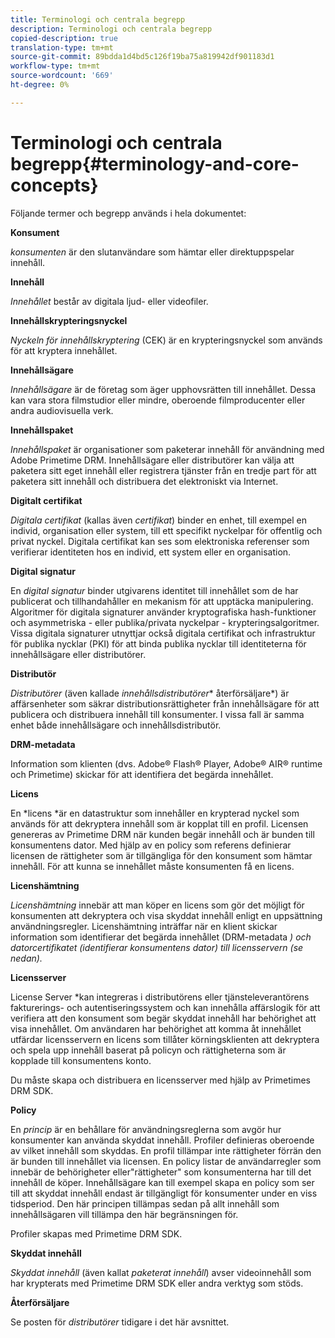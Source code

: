 ```yaml
---
title: Terminologi och centrala begrepp
description: Terminologi och centrala begrepp
copied-description: true
translation-type: tm+mt
source-git-commit: 89bdda1d4bd5c126f19ba75a819942df901183d1
workflow-type: tm+mt
source-wordcount: '669'
ht-degree: 0%

---
```



# Terminologi och centrala begrepp{#terminology-and-core-concepts}

Följande termer och begrepp används i hela dokumentet:

**Konsument**

*konsumenten* är den slutanvändare som hämtar eller direktuppspelar innehåll.

**Innehåll**

*Innehållet* består av digitala ljud- eller videofiler.

**Innehållskrypteringsnyckel**

*Nyckeln för innehållskryptering* (CEK) är en krypteringsnyckel som används för att kryptera innehållet.

**Innehållsägare**

*Innehållsägare* är de företag som äger upphovsrätten till innehållet. Dessa kan vara stora filmstudior eller mindre, oberoende filmproducenter eller andra audiovisuella verk.

**Innehållspaket**

*Innehållspaket* är organisationer som paketerar innehåll för användning med Adobe Primetime DRM. Innehållsägare eller distributörer kan välja att paketera sitt eget innehåll eller registrera tjänster från en tredje part för att paketera sitt innehåll och distribuera det elektroniskt via Internet.

**Digitalt certifikat**

*Digitala certifikat*  (kallas även  *certifikat*) binder en enhet, till exempel en individ, organisation eller system, till ett specifikt nyckelpar för offentlig och privat nyckel. Digitala certifikat kan ses som elektroniska referenser som verifierar identiteten hos en individ, ett system eller en organisation.

**Digital signatur**

En *digital signatur* binder utgivarens identitet till innehållet som de har publicerat och tillhandahåller en mekanism för att upptäcka manipulering. Algoritmer för digitala signaturer använder kryptografiska hash-funktioner och asymmetriska - eller publika/privata nyckelpar - krypteringsalgoritmer. Vissa digitala signaturer utnyttjar också digitala certifikat och infrastruktur för publika nycklar (PKI) för att binda publika nycklar till identiteterna för innehållsägare eller distributörer.

**Distributör**

*Distributörer*  (även kallade  *innehållsdistributörer** återförsäljare*) är affärsenheter som säkrar distributionsrättigheter från innehållsägare för att publicera och distribuera innehåll till konsumenter. I vissa fall är samma enhet både innehållsägare och innehållsdistributör.

**DRM-metadata**

Information som klienten (dvs. Adobe® Flash® Player, Adobe® AIR® runtime och Primetime) skickar för att identifiera det begärda innehållet.

**Licens**

En *licens *är en datastruktur som innehåller en krypterad nyckel som används för att dekryptera innehåll som är kopplat till en profil. Licensen genereras av Primetime DRM när kunden begär innehåll och är bunden till konsumentens dator. Med hjälp av en policy som referens definierar licensen de rättigheter som är tillgängliga för den konsument som hämtar innehåll. För att kunna se innehållet måste konsumenten få en licens.

**Licenshämtning**

*Licenshämtning* innebär att man köper en licens som gör det möjligt för konsumenten att dekryptera och visa skyddat innehåll enligt en uppsättning användningsregler. Licenshämtning inträffar när en klient skickar information som identifierar det begärda innehållet (DRM-metadata *) och datorcertifikatet (identifierar konsumentens dator) till licensservern (se nedan).*

**Licensserver**

License Server *kan integreras i distributörens eller tjänsteleverantörens fakturerings- och autentiseringssystem och kan innehålla affärslogik för att verifiera att den konsument som begär skyddat innehåll har behörighet att visa innehållet. Om användaren har behörighet att komma åt innehållet utfärdar licensservern en licens som tillåter körningsklienten att dekryptera och spela upp innehåll baserat på policyn och rättigheterna som är kopplade till konsumentens konto.

Du måste skapa och distribuera en licensserver med hjälp av Primetimes DRM SDK.

**Policy**

En *princip* är en behållare för användningsreglerna som avgör hur konsumenter kan använda skyddat innehåll. Profiler definieras oberoende av vilket innehåll som skyddas. En profil tillämpar inte rättigheter förrän den är bunden till innehållet via licensen. En policy listar de användarregler som innebär de behörigheter eller&quot;rättigheter&quot; som konsumenterna har till det innehåll de köper. Innehållsägare kan till exempel skapa en policy som ser till att skyddat innehåll endast är tillgängligt för konsumenter under en viss tidsperiod. Den här principen tillämpas sedan på allt innehåll som innehållsägaren vill tillämpa den här begränsningen för.

Profiler skapas med Primetime DRM SDK.

**Skyddat innehåll**

*Skyddat innehåll*  (även kallat  *paketerat innehåll*) avser videoinnehåll som har krypterats med Primetime DRM SDK eller andra verktyg som stöds.

**Återförsäljare**

Se posten för *distributörer* tidigare i det här avsnittet.
